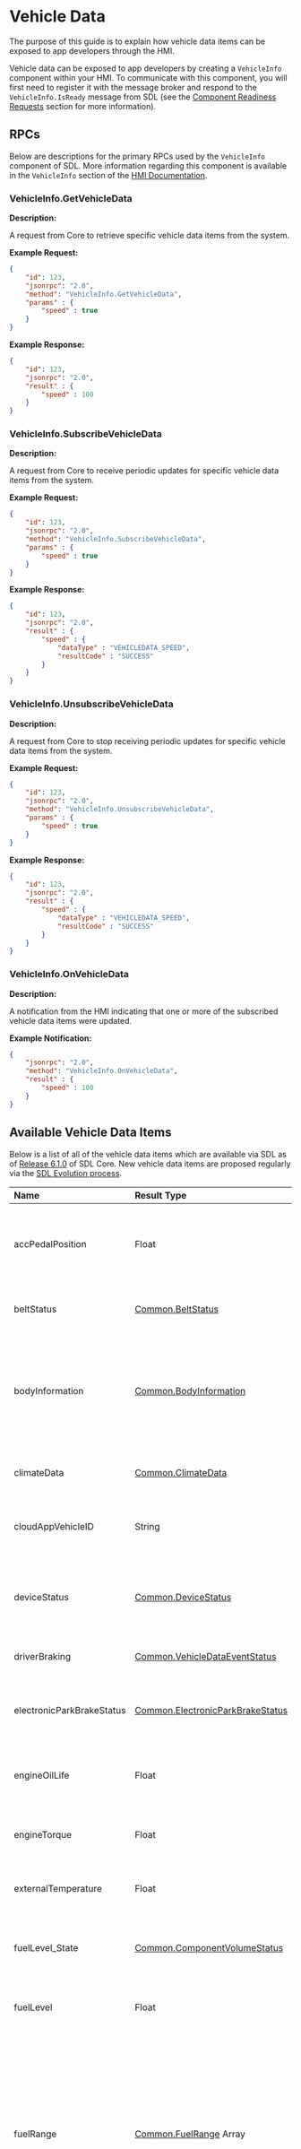 # Vehicle Data

The purpose of this guide is to explain how vehicle data items can be exposed to app developers through the HMI.

Vehicle data can be exposed to app developers by creating a `VehicleInfo` component within your HMI. To communicate with this component, you will first need to register it with the message broker and respond to the `VehicleInfo.IsReady` message from SDL (see the [Component Readiness Requests](https://smartdevicelink.com/en/guides/core/integrating-your-hmi/sdl-core-and-hmi-communication/#component-readiness-requests) section for more information).

## RPCs

Below are descriptions for the primary RPCs used by the `VehicleInfo` component of SDL. More information regarding this component is available in the `VehicleInfo` section of the [HMI Documentation](https://smartdevicelink.com/en/docs/hmi/master/overview/).

### VehicleInfo.GetVehicleData

**Description:**

A request from Core to retrieve specific vehicle data items from the system.

**Example Request:**
```json
{
    "id": 123,
    "jsonrpc": "2.0",
    "method": "VehicleInfo.GetVehicleData",
    "params" : {
        "speed" : true
    }
}
```

**Example Response:**
```json
{
    "id": 123,
    "jsonrpc": "2.0",
    "result" : {
        "speed" : 100
    }
}
```

### VehicleInfo.SubscribeVehicleData

**Description:**

A request from Core to receive periodic updates for specific vehicle data items from the system.

**Example Request:**
```json
{
    "id": 123,
    "jsonrpc": "2.0",
    "method": "VehicleInfo.SubscribeVehicleData",
    "params" : {
        "speed" : true
    }
}
```

**Example Response:**
```json
{
    "id": 123,
    "jsonrpc": "2.0",
    "result" : {
        "speed" : {
            "dataType" : "VEHICLEDATA_SPEED",
            "resultCode" : "SUCCESS"
        }
    }
}
```

### VehicleInfo.UnsubscribeVehicleData

**Description:**

A request from Core to stop receiving periodic updates for specific vehicle data items from the system.

**Example Request:**
```json
{
    "id": 123,
    "jsonrpc": "2.0",
    "method": "VehicleInfo.UnsubscribeVehicleData",
    "params" : {
        "speed" : true
    }
}
```

**Example Response:**
```json
{
    "id": 123,
    "jsonrpc": "2.0",
    "result" : {
        "speed" : {
            "dataType" : "VEHICLEDATA_SPEED",
            "resultCode" : "SUCCESS"
        }
    }
}
```

### VehicleInfo.OnVehicleData

**Description:**

A notification from the HMI indicating that one or more of the subscribed vehicle data items were updated.

**Example Notification:**
```json
{
    "jsonrpc": "2.0",
    "method": "VehicleInfo.OnVehicleData",
    "result" : {
        "speed" : 100
    }
}
```

## Available Vehicle Data Items

Below is a list of all of the vehicle data items which are available via SDL as of [Release 6.1.0](https://github.com/smartdevicelink/sdl_core/releases/tag/6.1.0) of SDL Core. New vehicle data items are proposed regularly via the [SDL Evolution process](https://github.com/smartdevicelink/sdl_evolution).

|Name|Result Type|Description|
|:---|:----------|:----------|
|accPedalPosition|Float|Accelerator pedal position (as a number from 0 to 100 representing percentage depressed)|
|beltStatus|[Common.BeltStatus](https://smartdevicelink.com/en/docs/hmi/master/common/structs/#beltstatus)|The status of each of the seat belts in the vehicle|
|bodyInformation|[Common.BodyInformation](https://smartdevicelink.com/en/docs/hmi/master/common/structs/#bodyinformation)|The body information for the vehicle, including information such as ignition status and door status|
|climateData|[Common.ClimateData](https://smartdevicelink.com/en/docs/hmi/master/common/structs/#climatedata)|Describes the climate status within the vehicle.|
|cloudAppVehicleID|String|Parameter used by cloud apps to identify a head unit|
|deviceStatus|[Common.DeviceStatus](https://smartdevicelink.com/en/docs/hmi/master/common/structs/#devicestatus)|The device status, including information such as signal and battery strength|
|driverBraking|[Common.VehicleDataEventStatus](https://smartdevicelink.com/en/docs/hmi/master/common/enums/#vehicledataeventstatus)|The status of the brake pedal|
|electronicParkBrakeStatus|[Common.ElectronicParkBrakeStatus](https://smartdevicelink.com/en/docs/hmi/master/common/enums/#electronicparkbrakestatus)|The status of the park brake as provided by Electric Park Brake (EPB) system|
|engineOilLife|Float|The estimated percentage of remaining oil life of the engine|
|engineTorque|Float|Torque value for the engine (in N*m) on non-diesel variants|
|externalTemperature|Float|The external temperature in degrees celsius|
|fuelLevel_State|[Common.ComponentVolumeStatus](https://smartdevicelink.com/en/docs/hmi/master/common/enums/#componentvolumestatus)|The status value corresponding to the general fuel level in the tank|
|fuelLevel|Float|The fuel level in the tank (as a percentage value)|
|fuelRange|[Common.FuelRange](https://smartdevicelink.com/en/docs/hmi/master/common/structs/#fuelrange) Array|The estimate range in KM the vehicle can travel based on fuel level and consumption. Contains information on all fuel sources available to the vehicle (eg. GASOLINE and BATTERY for hybrid vehicles).|
|gearStatus|[Common.GearStatus](https://smartdevicelink.com/en/docs/hmi/master/common/structs/#gearstatus)|The current status of the gear shifter.|
|gps|[Common.GPSData](https://smartdevicelink.com/en/docs/hmi/master/common/structs/#gpsdata)|Location data from the onboard GPS in the vehicle|
|handsOffSteering|Boolean|Indicates whether the driver's hands are off the steering wheel.|
|headLampStatus|[Common.HeadLampStatus](https://smartdevicelink.com/en/docs/hmi/master/common/structs/#headlampstatus)|The current status of each of the head lamps|
|instantFuelConsumption|Float|The instantaneous fuel consumption of the vehicle in microlitres|
|odometer|Integer|The odometer value in kilometers|
|prndl|[Common.PRNDL](https://smartdevicelink.com/en/docs/hmi/master/common/enums/#prndl)|The current status of the gear shifter. This parameter is deprecated and it is now covered in `gearStatus`.|
|rpm|Integer|The number of revolutions per minute of the engine|
|seatOccupancy|[Common.SeatOccupancy](https://smartdevicelink.com/en/docs/hmi/master/common/structs/#seatoccupancy)|Describes the occupancy, belted status, and location for each seat in the vehicle.|
|speed|Float|The vehicle speed in kilometers per hour|
|stabilityControlsStatus|[Common.StabilityControlsStatus](https://smartdevicelink.com/en/docs/hmi/master/common/structs/#stabilitycontrolsstatus)|Describes the ignition switch stability.|
|steeringWheelAngle|Float|The current angle of the steering wheel (in degrees)|
|tirePressure|[Common.TireStatus](https://smartdevicelink.com/en/docs/hmi/master/common/structs/#tirestatus)|Status information for each of the vehicle's tires|
|turnSignal|[Common.TurnSignal](https://smartdevicelink.com/en/docs/hmi/master/common/enums/#turnsignal)|The current state of the turn signal indicator|
|vin|String|Vehicle identification number|
|windowStatus|[Common.WindowStatus](https://smartdevicelink.com/en/docs/hmi/master/common/structs/#windowstatus) Array|Describes the status of each window for each door/liftgate etc.|
|wiperStatus|[Common.WiperStatus](https://smartdevicelink.com/en/docs/hmi/master/common/enums/#wiperstatus)|The current status of the wipers|

## Custom Vehicle Data Items

Starting with [SDL Core version 6.0.0](https://github.com/smartdevicelink/sdl_core/releases/tag/6.0.0), custom vehicle data items can be defined via the policy table. See [SDL-0173](https://github.com/smartdevicelink/sdl_evolution/blob/master/proposals/0173-Read-Generic-Network-Signal-data.md) for the full proposal details. These items are structured in a similar manner to the [Mobile API](https://github.com/smartdevicelink/rpc_spec/blob/master/MOBILE_API.xml) and contained in the `vehicle_data` section of the policy table.

In addition to custom items, this feature can be used to expose other vehicle data items that were introduced to the project in later versions. This can be useful when the software version on the head unit cannot be updated easily. If a vehicle data item is added into the project, the definition of this item will be included in the policy table by default. Any vehicle data items which are defined in Core's local Mobile API will be ignored from the policy table, but newer items will be interpreted as custom items. This allows apps to use these data items normally if they are exposed by the head unit, even when they were not initially supported.

### Example Entry

```json
"vehicle_data": {
    "schema_version": "1.0.0",
    "schema_items": [
        ...
        {
            "name": "customString",
            "key": "KEY_CUSTOM_STRING",
            "minlength": 0,
            "maxlength": 100,
            "type": "String",
            "mandatory": false
        },
        {
            "name": "customInt",
            "key": "KEY_CUSTOM_INT",
            "minvalue": 0,
            "maxvalue": 100,
            "type": "Integer",
            "mandatory": false
        },
        {
            "name": "customFloat",
            "key": "KEY_CUSTOM_FLOAT",
            "minvalue": 0.0,
            "maxvalue": 100.0,
            "type": "Float",
            "mandatory": false
        },
        {
            "name": "customBool",
            "key": "KEY_CUSTOM_BOOL",
            "type": "Boolean",
            "mandatory": false
        },
        {
            "name": "customArray",
            "key": "KEY_CUSTOM_ARRAY",
            "type": "String",
            "array": true,
            "minsize": 0,
            "maxsize": 100,
            "mandatory": false
        },
        {
            "name": "customStruct",
            "params": [
                {
                    "name": "customStructVal",
                    "key": "KEY_CUSTOM_STRUCT_VAL",
                    "type": "String",
                    "mandatory": true
                },
                {
                    "name": "customStructVal2",
                    "key": "KEY_CUSTOM_STRUCT_VAL2",
                    "minvalue": 0,
                    "maxvalue": 100,
                    "type": "Integer",
                    "mandatory": true
                },
                {
                    "name": "customDeprecatedVal",
                    "key": "KEY_CUSTOM_DEPRECATED_VAL",
                    "minvalue": 0,
                    "maxvalue": 100,
                    "type": "Integer",
                    "mandatory": true,
                    "until": "7.0"
                },
                {
                    "name": "customDeprecatedVal",
                    "key": "KEY_CUSTOM_DEPRECATED_VAL",
                    "minvalue": 0,
                    "maxvalue": 100,
                    "type": "Integer",
                    "mandatory": true,
                    "deprecated": true,
                    "since": "7.0"
                }
            ],
            "key": "KEY_CUSTOM_STRUCT",
            "type": "Struct",
            "mandatory": false
        }
    ]
}
```

### Custom Data Fields
* _name_ : Is the vehicle data item in question. e.g. gps, speed etc. SDL core would use this as the vehicle data param for requests from the app and to validate policies permissions.
* _type_ : Is the return data type of the vehicle data item. It can either be a generic SDL data type (Integer, String, Float, Boolean, Struct) or an enumeration defined in Mobile API XML. For a vehicle data item that has sub-params, this would be Struct.
* _key_ : Is a reference for the OEM Network Mapping table which defines signal attributes for this vehicle data items. OEMs may use this table to differentiate between various vehicle and SW configurations. SDL core will pass along this reference to HMI, and then HMI would be responsible to resolve this reference using the Vehicle Data Mapping table (see [Vehicle Data Mapping File](#vehicle-data-mapping-file)).
* _array_ : A boolean value used to specify if the vehicle data item/param response is an array, rather than a single value of the given _type_.
* _mandatory_ : A boolean value used to specify if the vehicle data param is mandatory to be included in response for the overall vehicle data item.
* _params_ : A recursive list of sub-params for a vehicle data item, see example above (`customStruct`) for structure definition.
* _since_, _until_ : String values related to API versioning which are optional per vehicle data item. 
* _removed_, _deprecated_ : Boolean values related to API versioning which are optional per vehicle data item. 
* _minvalue_, _maxvalue_ : Integer/Float values which are used for controlling the bounds of number values (Integer, Float).
* _minsize_, _maxsize_ : Integer values which are used for controlling the bounds of array values (where _array_ is **true**).
* _minlength_, _maxlength_ : Integer values which are used for controlling the bounds of String values.

!!! NOTE
* _name_ is required for top level vehicle data items while _type_, _key_ & _mandatory_ are required fields for vehicle data & sub-params. However _array_ can be omitted, in which case _array_ defaults to **false**.
* _Custom/OEM Specific_ vehicle data parameters that are not a part of the rpc spec should not have any version related tags included (_since_, _until_, _removed_, _deprecated_). These vehicle data parameters would not be able to have the same versioning system as the rpc spec, since any version number supplied would not be the version associated with any known public rpc spec.
!!!

### Custom Vehicle Data Requests

Custom vehicle data requests have a separate structure to normal vehicle data requests. While normal vehicle data items are requested using the key structure of `"<name>: true"`, custom items are constructed using the _key_ field and can have a nested structure (when requesting _Struct_ items). For example, when requesting all of the vehicle data items which are defined above, the HMI would receive the following message:

```json
{
    "id" : 139,
    "jsonrpc" : "2.0",
    "method" : "VehicleInfo.GetVehicleData",
    "params" : {
        "KEY_CUSTOM_STRING": true,
        "KEY_CUSTOM_INT": true,
        "KEY_CUSTOM_FLOAT": true,
        "KEY_CUSTOM_BOOL": true,
        "KEY_CUSTOM_ARRAY": true,
        "KEY_CUSTOM_STRUCT": {
            "KEY_CUSTOM_STRUCT_VAL": true,
            "KEY_CUSTOM_STRUCT_VAL2": true,
            "KEY_CUSTOM_DEPRECATED_VAL": true
        }
    }
}
```

### Vehicle Data Mapping File

Since these keys may not be immediately known by the HMI, a vehicle data mapping file can be used to connect these keys to actual readable values from the vehicle. The HMI primarily uses this file to convert CAN data values into an SDL-compatible format. The location where this file is hosted can be specified in the policy table in the `module_config.endpoints.custom_vehicle_data_mapping` field (see [Policy Endpoints](https://smartdevicelink.com/en/guides/sdl-overview-guides/policies/policy-fields/#endpoints)). The format of this file is OEM-defined.

#### Example Format
```json
{
    "version":"0.0.1",
    "date":"01-01-2020",
    "vehicleDataTable": [
        {
            "CGEA1.3c":{
                "defaultPowertrain": {
                    "vehicleData": [
                    ]
                },
                "PHEV":{
                    "vehicleData":[
                        {
                            "key":"OEM_REF_FUELLEVEL",
                            "type":"Integer",
                            "minFrequency":200,
                            "maxLatency":10,
                            "messageName":"Cluster_Info3",
                            "messageID":"0x434",
                            "signalName":"FuelLvl_Pc_Dsply",
                            "transportChannel":"HS3",
                            "resolution":0.109,
                            "offset":-5.2174
                        }
                    ]
                }
            }
        }
    ]
}
```

!!! NOTE
In order for the HMI to determine when this file needs to be updated, this file can be assigned a version via the `module_config.endpoint_properties.custom_vehicle_data_mapping.version` field. The HMI can retrieve this field using the [SDL.GetPolicyConfigurationData](https://smartdevicelink.com/en/docs/hmi/master/sdl/getpolicyconfigurationdata/) RPC.
!!!

### Reading Raw CAN Data

In addition to complex vehicle data items, the vehicle data mapping file can also be used to make some CAN values directly readable via a _String_ value:

#### Policy Definition
```json
{
    "name":"messageName",
    "type":"String",
    "key":"OEM_REF_MSG",
    "array":true,
    "mandatory":false,
    "since":"X.x",
    "maxsize":100,
    "params":[]
}
```

#### HMI Response
```json
{
    "messageName": "AB 04 D1 9E 84 5C B8 22"
}
```
